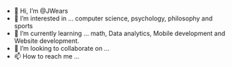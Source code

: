 - 👋 Hi, I’m @JWears
- 👀 I’m interested in ... computer science, psychology, philosophy and sports
- 🌱 I’m currently learning ... math, Data analytics, Mobile development and Website development.
- 💞️ I’m looking to collaborate on ...
- 📫 How to reach me ...

<!---
JWears/JWears is a ✨ special ✨ repository because its `README.md` (this file) appears on your GitHub profile.
You can click the Preview link to take a look at your changes.
--->
